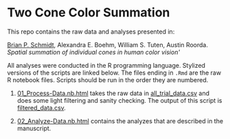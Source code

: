 
# Two Cone Color Summation

This repo contains the raw data and analyses presented in:

[Brian P. Schmidt](https://bps10.github.io), Alexandra E. Boehm, William S. Tuten, Austin Roorda. _Spatial summation of individual cones in human color vision'_ 

All analyses were conducted in the R programming language. Stylized versions of the scripts are linked below. The files ending in `.Rmd` are the raw R notebook files. Scripts should be run in the order they are numbered.

1. [01_Process-Data.nb.html](01_Process-Data.nb.html) takes the raw data in [all_trial_data.csv](all_trial_data.csv) and does some light filtering and sanity checking. The output of this script is [filtered_data.csv](filtered_data.csv).

2. [02_Analyze-Data.nb.html](02_Analyze-Data.nb.html) contains the analyzes that are described in the manuscript.

